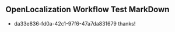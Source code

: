 ## OpenLocalization Workflow Test MarkDown
* da33e836-fd0a-42c1-97f6-47a7da831679 thanks!

<!--HONumber=Aug16_HO4-->



